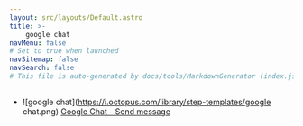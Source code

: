 ```yaml
---
layout: src/layouts/Default.astro
title: >-
    google chat
navMenu: false
# Set to true when launched
navSitemap: false
navSearch: false
# This file is auto-generated by docs/tools/MarkdownGenerator (index.js)
---
```


<ul>

<li>

![google chat](https://i.octopus.com/library/step-templates/google chat.png) [Google Chat - Send message](/integrations/google-chat/google-chat-send-message)

</li>
        
</ul>
